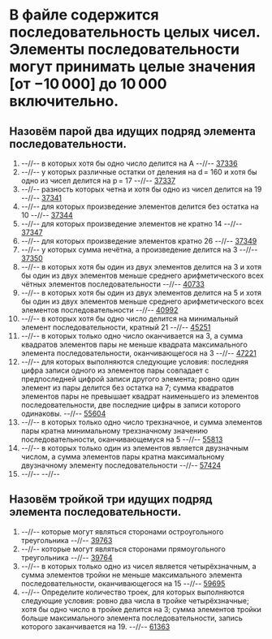 # В файле содержится последовательность целых чисел. Элементы последовательности могут принимать целые значения [от −10 000] до 10 000 включительно.
## Назовём парой два идущих подряд элемента последовательности.
1. --//-- в которых хотя бы одно число делится на A --//-- [37336](https://inf-ege.sdamgia.ru/problem?id=37336)
2. --//-- у которых различные остатки от деления на d = 160 и хотя бы одно из чисел делится на p = 17 --//-- [37337](https://inf-ege.sdamgia.ru/problem?id=37337)
3. --//-- разность которых четна и хотя бы одно из чисел делится на 19 --//-- [37341](https://inf-ege.sdamgia.ru/problem?id=37341)
4. --//-- для которых произведение элементов делится без остатка на 10 --//-- [37344](https://inf-ege.sdamgia.ru/problem?id=37344)
5. --//-- для которых произведение элементов не кратно 14 --//-- [37347](https://inf-ege.sdamgia.ru/problem?id=37347)
6. --//-- для которых произведение элементов кратно 26 --//-- [37349](https://inf-ege.sdamgia.ru/problem?id=37349)
7. --//-- у которых сумма нечётна, а произведение делится на 3 --//-- [37350](https://inf-ege.sdamgia.ru/problem?id=37350)
8. --//-- в которых хотя бы один из двух элементов делится на 3 и хотя бы один из двух элементов меньше среднего арифметического всех чётных элементов последовательности --//-- [40733](https://inf-ege.sdamgia.ru/problem?id=40733)
9. --//-- в которых хотя бы один из двух элементов делится на 5 и хотя бы один из двух элементов меньше среднего арифметического всех элементов последовательности --//-- [40992](https://inf-ege.sdamgia.ru/problem?id=40992)
10. --//-- в которых хотя бы одно число делится на минимальный элемент последовательности, кратный 21 --//-- [45251](https://inf-ege.sdamgia.ru/problem?id=45251)
11. --//-- в которых только одно число оканчивается на 3, а сумма квадратов элементов пары не меньше квадрата максимального элемента последовательности, оканчивающегося на 3 --//-- [47221](https://inf-ege.sdamgia.ru/problem?id=47221)
12. --//-- для которых выполняются следующие условия: последняя цифра записи одного из элементов пары совпадает с предпоследней цифрой записи другого элемента; ровно один элемент из пары делится без остатка на 7; сумма квадратов элементов пары не превышает квадрат наименьшего из элементов последовательности, две последние цифры в записи которого одинаковы. --//-- [55604](https://inf-ege.sdamgia.ru/problem?id=55604)
13. --//-- в которых только одно число трехзначное, и сумма элементов пары кратна минимальному трехзначному значению последовательности, оканчивающемуся на 5 --//-- [55813](https://inf-ege.sdamgia.ru/problem?id=55813)
14. --//-- в которых только один из элементов является двузначным числом, а сумма элементов пары кратна максимальному двузначному элементу последовательности --//-- [57424](https://inf-ege.sdamgia.ru/problem?id=57424)
15. --//--  --//-- []()


## Назовём тройкой три идущих подряд элемента последовательности.
1. --//-- которые могут являться сторонами остроугольного треугольника --//-- [39763](https://inf-ege.sdamgia.ru/problem?id=39763)
2. --//-- которые могут являться сторонами прямоугольного треугольника --//-- [39764](https://inf-ege.sdamgia.ru/problem?id=39764)
3. --//-- в которых только одно из чисел является четырёхзначным, a сумма элементов тройки нe меньше максимального элемента последовательности, оканчивающегося на 15 --//-- [59695](https://inf-ege.sdamgia.ru/problem?id=59695)
4. --//-- Определите количество троек, для которых выполняются следующие условия: ровно два числа в тройке четырёхзначные; хотя бы одно число в тройке делится на 3; сумма элементов тройки больше максимального элемента последовательности, запись которого заканчивается на 19. --//-- [61363](https://inf-ege.sdamgia.ru/problem?id=61363)